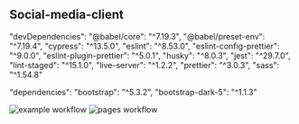   ## Social-media-client
  
  
  
"devDependencies":
"@babel/core": "^7.19.3",
"@babel/preset-env": "^7.19.4",
"cypress": "^13.5.0",
"eslint": "^8.53.0",
"eslint-config-prettier": "^9.0.0",
"eslint-plugin-prettier": "^5.0.1",
"husky": "^8.0.3",
"jest": "^29.7.0",
"lint-staged": "^15.1.0",
"live-server": "^1.2.2",
"prettier": "^3.0.3",
"sass": "^1.54.8"

"dependencies": 
"bootstrap": "^5.3.2",
"bootstrap-dark-5": "^1.1.3"


![example workflow](https://github.com/caplix/social-media-client/actions/workflows/gpt.yml/badge.svg)
![pages workflow](https://github.com/caplix/social-media-client/actions/workflows/static.yml/badge.svg)